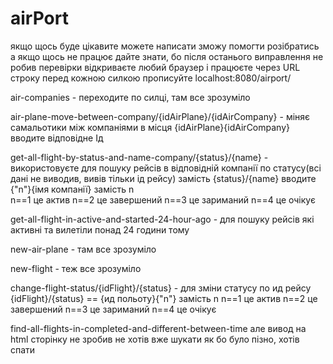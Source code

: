 # airPort
якщо щось буде цікавите можете написати зможу помогти розібратись
а якщо щось не працює дайте знати, бо після останього виправлення не робив перевірки 
відкриваєте любий браузер і працюєте через URL строку
перед кожною силкою прописуйте localhost:8080/airport/

air-companies - переходите по силці, там все зрозуміло

air-plane-move-between-company/{idAirPlane}/{idAirCompany} - міняє самальотики між компаніями
в місця {idAirPlane}{idAirCompany} вводите відповідне Ід

get-all-flight-by-status-and-name-company/{status}/{name} - використовуєте для пошуку рейсів в відповідній компанії по статусу(всі дані не виводив, вивів тільки ід рейсу) 
замість {status}/{name} вводите {"n"}{імя компанії}  замість n  
n==1 це актив
n==2 це завершений
n==3 це зариманий
n==4 це очікує

 get-all-flight-in-active-and-started-24-hour-ago - для пошуку рейсів які активні та вилетіли понад 24 години тому

  new-air-plane - там все зрозуміло

  new-flight - теж все зрозуміло

  change-flight-status/{idFlight}/{status} - для зміни статусу по ид рейсу
  {idFlight}/{status} == {ид польоту}{"n"} замість n
  n==1 це актив
  n==2 це завершений
  n==3 це зариманий
  n==4 це очікує

  find-all-flights-in-completed-and-different-between-time але вивод на html сторінку не зробив  не хотів вже шукати як бо було пізно, хотів спати
